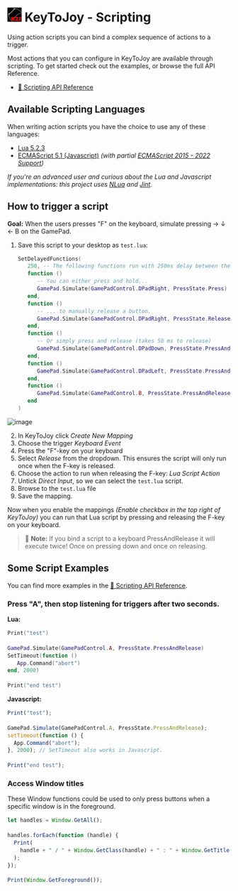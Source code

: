 # ![](KeyToJoy/Graphics/Icons/icon32.png?raw=true) KeyToJoy - Scripting
Using action scripts you can bind a complex sequence of actions to a
trigger.

Most actions that you can configure in KeyToJoy are available through
scripting. To get started check out the examples, or browse the full API
Reference.

* [📃 Scripting API Reference](Index.md)


## Available Scripting Languages
When writing action scripts you have the choice to use any of these
languages:
* [Lua 5.2.3](https://www.lua.org/manual/5.2/)
* [ECMAScript 5.1 (Javascript)](https://262.ecma-international.org/5.1/)
  *(with partial [ECMAScript 2015 - 2022
  Support](https://github.com/sebastienros/jint#version-3x))*

*If you're an advanced user and curious about the Lua and Javascript
implementations: this project uses [NLua](https://github.com/NLua/NLua) and
[Jint](https://github.com/sebastienros/jint).*


## How to trigger a script

**Goal:** When the users presses "F" on the keyboard, simulate pressing → ↓
← B on the GamePad.

1. Save this script to your desktop as `test.lua`:
    ```lua
    SetDelayedFunctions(
       250, -- The following functions run with 250ms delay between them
       function ()
          -- You can either press and hold...
          GamePad.Simulate(GamePadControl.DPadRight, PressState.Press)
       end,
       function ()
          -- ... to manually release a button.
          GamePad.Simulate(GamePadControl.DPadRight, PressState.Release)
       end,
       function ()
          -- Or simply press and release (takes 50 ms to release)
          GamePad.Simulate(GamePadControl.DPadDown, PressState.PressAndRelease)
       end,
       function ()
          GamePad.Simulate(GamePadControl.DPadLeft, PressState.PressAndRelease)
       end,
       function ()
          GamePad.Simulate(GamePadControl.B, PressState.PressAndRelease)
       end
    )
    ```
![image](https://user-images.githubusercontent.com/2738114/177006114-1ffafa7e-2f94-43d4-bddc-1bcca7c51344.png)

2. In KeyToJoy click *Create New Mapping*
3. Choose the trigger *Keyboard Event*
4. Press the "F"-key on your keyboard
5. Select *Release* from the dropdown. This ensures the script will only run
   once when the F-key is released.
6. Choose the action to run when releasing the F-key: *Lua Script Action*
7. Untick *Direct Input*, so we can select the `test.lua` script.
8. Browse to the `test.lua` file
9. Save the mapping.

Now when you enable the mappings *(Enable checkbox in the top right of
KeyToJoy)* you can run that Lua script by pressing and releasing the F-key
on your keyboard.

> 🚨 **Note:** If you bind a script to a keyboard PressAndRelease it will
> execute twice! Once on pressing down and once on releasing.


## Some Script Examples
You can find more examples in the [📃 Scripting API Reference](Index.md).

### Press "A", then stop listening for triggers after two seconds.

**Lua:**
```lua
Print("test")

GamePad.Simulate(GamePadControl.A, PressState.PressAndRelease)
SetTimeout(function ()
   App.Command("abort")
end, 2000)

Print("end test")
```

**Javascript:**
```js
Print("test");

GamePad.Simulate(GamePadControl.A, PressState.PressAndRelease);
setTimeout(function () {
  App.Command("abort");
}, 2000); // SetTimeout also works in Javascript.

Print("end test");
```

### Access Window titles
These Window functions could be used to only press buttons when a specific
window is in the foreground.

```js
let handles = Window.GetAll();

handles.forEach(function (handle) {
  Print(
    handle + " / " + Window.GetClass(handle) + " : " + Window.GetTitle(handle)
  );
});

Print(Window.GetForeground());
```
